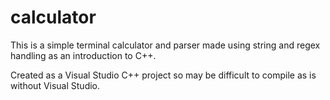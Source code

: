 # calculator

This is a simple terminal calculator and parser made using string and regex handling as an introduction to C++.

Created as a Visual Studio C++ project so may be difficult to compile as is without Visual Studio.
